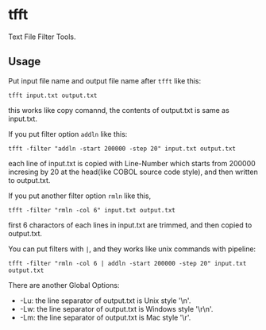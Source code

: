 tfft
====
Text File Filter Tools.

Usage
-----

Put input file name and output file name after `tfft` like this:
```
tfft input.txt output.txt
```
this works like copy comannd, the contents of output.txt is same as input.txt.

If you put filter option `addln` like this:
```
tfft -filter "addln -start 200000 -step 20" input.txt output.txt
```
each line of input.txt is copied with Line-Number which starts from 200000 incresing by 20 at the head(like COBOL source code style), and then written to output.txt.

If you put another filter option `rmln` like this,
```
tfft -filter "rmln -col 6" input.txt output.txt
```
first 6 charactors of each lines in input.txt are trimmed, and then copied to output.txt.

You can put filters with `|`, and they works like unix commands with pipeline:
```
tfft -filter "rmln -col 6 | addln -start 200000 -step 20" input.txt output.txt
```

There are another Global Options:
* -Lu: the line separator of output.txt is Unix style '\n'.
* -Lw: the line separator of output.txt is Windows style '\r\n'.
* -Lm: the line separator of output.txt is Mac style '\r'.
